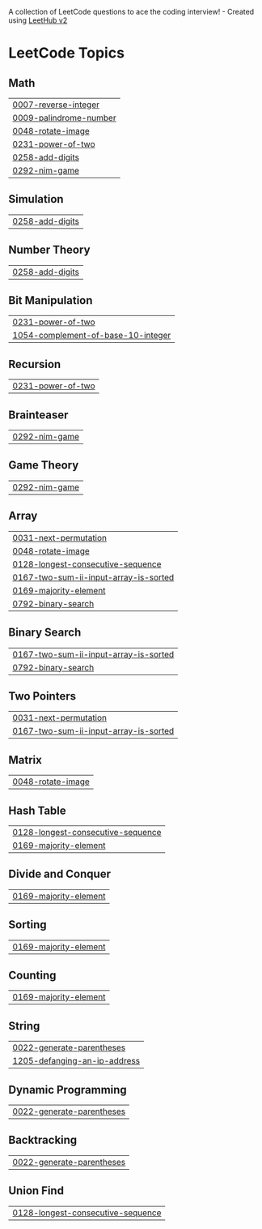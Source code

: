 A collection of LeetCode questions to ace the coding interview! - Created using [LeetHub v2](https://github.com/arunbhardwaj/LeetHub-2.0)
<!---LeetCode Topics Start-->
# LeetCode Topics
## Math
|  |
| ------- |
| [0007-reverse-integer](https://github.com/Kashni06/problem-solving/tree/master/0007-reverse-integer) |
| [0009-palindrome-number](https://github.com/Kashni06/problem-solving/tree/master/0009-palindrome-number) |
| [0048-rotate-image](https://github.com/Kashni06/problem-solving/tree/master/0048-rotate-image) |
| [0231-power-of-two](https://github.com/Kashni06/problem-solving/tree/master/0231-power-of-two) |
| [0258-add-digits](https://github.com/Kashni06/problem-solving/tree/master/0258-add-digits) |
| [0292-nim-game](https://github.com/Kashni06/problem-solving/tree/master/0292-nim-game) |
## Simulation
|  |
| ------- |
| [0258-add-digits](https://github.com/Kashni06/problem-solving/tree/master/0258-add-digits) |
## Number Theory
|  |
| ------- |
| [0258-add-digits](https://github.com/Kashni06/problem-solving/tree/master/0258-add-digits) |
## Bit Manipulation
|  |
| ------- |
| [0231-power-of-two](https://github.com/Kashni06/problem-solving/tree/master/0231-power-of-two) |
| [1054-complement-of-base-10-integer](https://github.com/Kashni06/problem-solving/tree/master/1054-complement-of-base-10-integer) |
## Recursion
|  |
| ------- |
| [0231-power-of-two](https://github.com/Kashni06/problem-solving/tree/master/0231-power-of-two) |
## Brainteaser
|  |
| ------- |
| [0292-nim-game](https://github.com/Kashni06/problem-solving/tree/master/0292-nim-game) |
## Game Theory
|  |
| ------- |
| [0292-nim-game](https://github.com/Kashni06/problem-solving/tree/master/0292-nim-game) |
## Array
|  |
| ------- |
| [0031-next-permutation](https://github.com/Kashni06/problem-solving/tree/master/0031-next-permutation) |
| [0048-rotate-image](https://github.com/Kashni06/problem-solving/tree/master/0048-rotate-image) |
| [0128-longest-consecutive-sequence](https://github.com/Kashni06/problem-solving/tree/master/0128-longest-consecutive-sequence) |
| [0167-two-sum-ii-input-array-is-sorted](https://github.com/Kashni06/problem-solving/tree/master/0167-two-sum-ii-input-array-is-sorted) |
| [0169-majority-element](https://github.com/Kashni06/problem-solving/tree/master/0169-majority-element) |
| [0792-binary-search](https://github.com/Kashni06/problem-solving/tree/master/0792-binary-search) |
## Binary Search
|  |
| ------- |
| [0167-two-sum-ii-input-array-is-sorted](https://github.com/Kashni06/problem-solving/tree/master/0167-two-sum-ii-input-array-is-sorted) |
| [0792-binary-search](https://github.com/Kashni06/problem-solving/tree/master/0792-binary-search) |
## Two Pointers
|  |
| ------- |
| [0031-next-permutation](https://github.com/Kashni06/problem-solving/tree/master/0031-next-permutation) |
| [0167-two-sum-ii-input-array-is-sorted](https://github.com/Kashni06/problem-solving/tree/master/0167-two-sum-ii-input-array-is-sorted) |
## Matrix
|  |
| ------- |
| [0048-rotate-image](https://github.com/Kashni06/problem-solving/tree/master/0048-rotate-image) |
## Hash Table
|  |
| ------- |
| [0128-longest-consecutive-sequence](https://github.com/Kashni06/problem-solving/tree/master/0128-longest-consecutive-sequence) |
| [0169-majority-element](https://github.com/Kashni06/problem-solving/tree/master/0169-majority-element) |
## Divide and Conquer
|  |
| ------- |
| [0169-majority-element](https://github.com/Kashni06/problem-solving/tree/master/0169-majority-element) |
## Sorting
|  |
| ------- |
| [0169-majority-element](https://github.com/Kashni06/problem-solving/tree/master/0169-majority-element) |
## Counting
|  |
| ------- |
| [0169-majority-element](https://github.com/Kashni06/problem-solving/tree/master/0169-majority-element) |
## String
|  |
| ------- |
| [0022-generate-parentheses](https://github.com/Kashni06/problem-solving/tree/master/0022-generate-parentheses) |
| [1205-defanging-an-ip-address](https://github.com/Kashni06/problem-solving/tree/master/1205-defanging-an-ip-address) |
## Dynamic Programming
|  |
| ------- |
| [0022-generate-parentheses](https://github.com/Kashni06/problem-solving/tree/master/0022-generate-parentheses) |
## Backtracking
|  |
| ------- |
| [0022-generate-parentheses](https://github.com/Kashni06/problem-solving/tree/master/0022-generate-parentheses) |
## Union Find
|  |
| ------- |
| [0128-longest-consecutive-sequence](https://github.com/Kashni06/problem-solving/tree/master/0128-longest-consecutive-sequence) |
<!---LeetCode Topics End-->